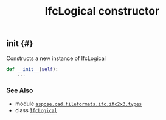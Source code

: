 ﻿---
title: IfcLogical constructor
second_title: Aspose.CAD for Python via .NET API References
description: 
type: docs
weight: 10
url: /python-net/aspose.cad.fileformats.ifc.ifc2x3.types/ifclogical/__init__/
is_root: false
---

## __init__ {#}

Constructs a new instance of IfcLogical



```python
def __init__(self):
    ...
```





### See Also
* module [`aspose.cad.fileformats.ifc.ifc2x3.types`](../../)
* class [`IfcLogical`](/cad/python-net/aspose.cad.fileformats.ifc.ifc2x3.types/ifclogical)
